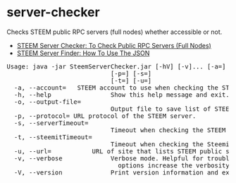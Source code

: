 # server-checker
Checks STEEM public RPC servers (full nodes) whether accessible or not.
<ul><li><a href="https://steemit.com/utopian-io/@puncakbukit/steem-server-checker-to-check-public-rpc-servers-full-nodes">STEEM Server Checker: To Check Public RPC Servers (Full Nodes)</a></li><li><a href="https://steemit.com/utopian-io/@puncakbukit/steem-server-finder-how-to-use-the-json">STEEM Server Finder: How To Use The JSON</a></li></ul>
<pre>
Usage: java -jar SteemServerChecker.jar [-hV] [-v]... [-a=<account>] [-o=<outputFile>]
                            [-p=<protocol>] [-s=<serverTimeout>]
                            [-t=<steemitTimeout>] [-u=<url>]
  -a, --account=<account>   STEEM account to use when checking the STEEM server.
  -h, --help                Show this help message and exit.
  -o, --output-file=<outputFile>
                            Output file to save list of STEEM servers in JSON format.
  -p, --protocol=<protocol> URL protocol of the STEEM server.
  -s, --serverTimeout=<serverTimeout>
                            Timeout when checking the STEEM server (in ms).
  -t, --steemitTimeout=<steemitTimeout>
                            Timeout when checking the Steemit site (in ms).
  -u, --url=<url>           URL of site that lists STEEM public servers to check.
  -v, --verbose             Verbose mode. Helpful for troubleshooting. Multiple -v
                              options increase the verbosity.
  -V, --version             Print version information and exit.
</pre>
